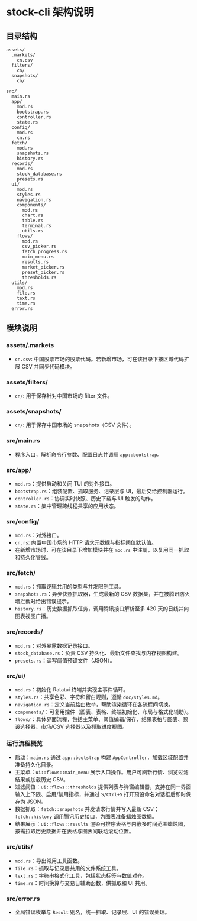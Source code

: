 ﻿# stock-cli 架构说明

## 目录结构
```text
assets/
  .markets/
    cn.csv
  filters/
    cn/
  snapshots/
    cn/

src/
  main.rs
  app/
    mod.rs
    bootstrap.rs
    controller.rs
    state.rs
  config/
    mod.rs
    cn.rs
  fetch/
    mod.rs
    snapshots.rs
    history.rs
  records/
    mod.rs
    stock_database.rs
    presets.rs
  ui/
    mod.rs
    styles.rs
    navigation.rs
    components/
      mod.rs
      chart.rs
      table.rs
      terminal.rs
      utils.rs
    flows/
      mod.rs
      csv_picker.rs
      fetch_progress.rs
      main_menu.rs
      results.rs
      market_picker.rs
      preset_picker.rs
      thresholds.rs
  utils/
    mod.rs
    file.rs
    text.rs
    time.rs
  error.rs
```

## 模块说明

### assets/.markets
- `cn.csv`: 中国股票市场的股票代码。若新增市场，可在该目录下按区域代码扩展 CSV 并同步代码模块。

### assets/filters/
- `cn/`: 用于保存针对中国市场的 filter 文件。

### assets/snapshots/
- `cn/`: 用于保存中国市场的 snapshots（CSV 文件）。

### src/main.rs
- 程序入口，解析命令行参数、配置日志并调用 `app::bootstrap`。

### src/app/
- `mod.rs`：提供启动和关闭 TUI 的对外接口。
- `bootstrap.rs`：组装配置、抓取服务、记录层与 UI，最后交给控制器运行。
- `controller.rs`：协调实时快照、历史下载与 UI 触发的动作。
- `state.rs`：集中管理跨线程共享的应用状态。

### src/config/
- `mod.rs`：对外接口。
- `cn.rs`: 内置中国市场的 HTTP 请求元数据与指标阈值默认值。
- 在新增市场时，可在该目录下增加模块并在 `mod.rs` 中注册，以复用同一抓取和持久化管线。

### src/fetch/
- `mod.rs`：抓取逻辑共用的类型与并发限制工具。
- `snapshots.rs`：异步快照抓取器，生成最新的 CSV 数据集，并在被腾讯防火墙拦截时给出错误提示。
- `history.rs`：历史数据抓取任务，调用腾讯接口解析至多 420 天的日线并向图表视图广播。

### src/records/
- `mod.rs`：对外暴露数据记录接口。
- `stock_database.rs`：负责 CSV 持久化、最新文件查找与内存视图构建。
- `presets.rs`：读写阈值预设文件（JSON）。

### src/ui/
- `mod.rs`：初始化 Ratatui 终端并实现主事件循环。
- `styles.rs`：共享色彩、字符和留白规则，遵循 `doc/styles.md`。
- `navigation.rs`：定义当前路由枚举，帮助渲染循环在各流程间切换。
- `components/`：可复用控件（图表、表格、终端初始化、布局与格式化辅助）。
- `flows/`：具体界面流程，包括主菜单、阈值编辑/保存、结果表格与图表、预设选择器、市场/CSV 选择器以及抓取进度视图。

### 运行流程概览
- 启动：`main.rs` 通过 `app::bootstrap` 构建 `AppController`，加载区域配置并准备持久化目录。
- 主菜单：`ui::flows::main_menu` 展示入口操作。用户可刷新行情、浏览过滤结果或加载历史 CSV。
- 过滤阈值：`ui::flows::thresholds` 提供列表与弹窗编辑器，支持在同一界面输入上下限、启用/禁用指标，并通过 `S/Ctrl+S` 打开预设命名对话框后即时保存为 JSON。
- 数据抓取：`fetch::snapshots` 并发请求行情并写入最新 CSV；`fetch::history` 调用腾讯历史接口，为图表准备蜡烛图数据。
- 结果展示：`ui::flows::results` 渲染可排序表格与内嵌多时间范围蜡烛图，按需拉取历史数据并在表格与图表间联动滚动位置。

### src/utils/
- `mod.rs`：导出常用工具函数。
- `file.rs`：抓取与记录层共用的文件系统工具。
- `text.rs`：字符串格式化工具，包括状态标签与数值对齐。
- `time.rs`：时间换算与交易日辅助函数，供抓取和 UI 共用。

### src/error.rs
- 全局错误枚举与 `Result` 别名，统一抓取、记录层、UI 的错误处理。
